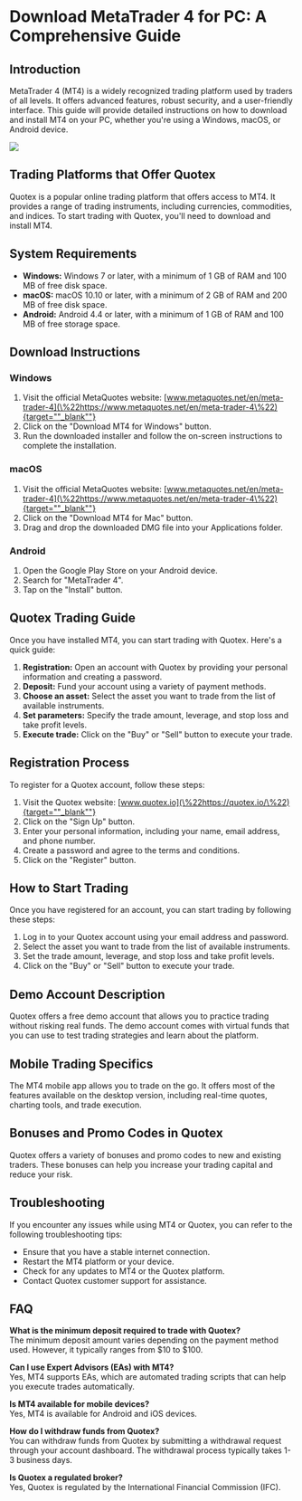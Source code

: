# Download MetaTrader 4 for PC: A Comprehensive Guide

## Introduction

MetaTrader 4 (MT4) is a widely recognized trading platform used by
traders of all levels. It offers advanced features, robust security, and
a user-friendly interface. This guide will provide detailed instructions
on how to download and install MT4 on your PC, whether you\'re using a
Windows, macOS, or Android device.

[![](https://static.quotex.io/files/10_en/300_250.jpg)](https://traff.sbs/brokerqxlid)

## Trading Platforms that Offer Quotex

Quotex is a popular online trading platform that offers access to MT4.
It provides a range of trading instruments, including currencies,
commodities, and indices. To start trading with Quotex, you\'ll need to
download and install MT4.

## System Requirements

-   **Windows:** Windows 7 or later, with a minimum of 1 GB of RAM and
    100 MB of free disk space.
-   **macOS:** macOS 10.10 or later, with a minimum of 2 GB of RAM and
    200 MB of free disk space.
-   **Android:** Android 4.4 or later, with a minimum of 1 GB of RAM and
    100 MB of free storage space.

## Download Instructions

### Windows

1.  Visit the official MetaQuotes website:
    [www.metaquotes.net/en/meta-trader-4](\%22https://www.metaquotes.net/en/meta-trader-4\%22){target=""_blank""}
2.  Click on the "Download MT4 for Windows" button.
3.  Run the downloaded installer and follow the on-screen instructions
    to complete the installation.

### macOS

1.  Visit the official MetaQuotes website:
    [www.metaquotes.net/en/meta-trader-4](\%22https://www.metaquotes.net/en/meta-trader-4\%22){target=""_blank""}
2.  Click on the "Download MT4 for Mac" button.
3.  Drag and drop the downloaded DMG file into your Applications folder.

### Android

1.  Open the Google Play Store on your Android device.
2.  Search for "MetaTrader 4".
3.  Tap on the "Install" button.

## Quotex Trading Guide

Once you have installed MT4, you can start trading with Quotex. Here\'s
a quick guide:

1.  **Registration:** Open an account with Quotex by providing your
    personal information and creating a password.
2.  **Deposit:** Fund your account using a variety of payment methods.
3.  **Choose an asset:** Select the asset you want to trade from the
    list of available instruments.
4.  **Set parameters:** Specify the trade amount, leverage, and stop
    loss and take profit levels.
5.  **Execute trade:** Click on the "Buy" or "Sell" button
    to execute your trade.

## Registration Process

To register for a Quotex account, follow these steps:

1.  Visit the Quotex website:
    [www.quotex.io](\%22https://quotex.io/\%22){target=""_blank""}
2.  Click on the "Sign Up" button.
3.  Enter your personal information, including your name, email address,
    and phone number.
4.  Create a password and agree to the terms and conditions.
5.  Click on the "Register" button.

## How to Start Trading

Once you have registered for an account, you can start trading by
following these steps:

1.  Log in to your Quotex account using your email address and password.
2.  Select the asset you want to trade from the list of available
    instruments.
3.  Set the trade amount, leverage, and stop loss and take profit
    levels.
4.  Click on the "Buy" or "Sell" button to execute your
    trade.

## Demo Account Description

Quotex offers a free demo account that allows you to practice trading
without risking real funds. The demo account comes with virtual funds
that you can use to test trading strategies and learn about the
platform.

## Mobile Trading Specifics

The MT4 mobile app allows you to trade on the go. It offers most of the
features available on the desktop version, including real-time quotes,
charting tools, and trade execution.

## Bonuses and Promo Codes in Quotex

Quotex offers a variety of bonuses and promo codes to new and existing
traders. These bonuses can help you increase your trading capital and
reduce your risk.

## Troubleshooting

If you encounter any issues while using MT4 or Quotex, you can refer to
the following troubleshooting tips:

-   Ensure that you have a stable internet connection.
-   Restart the MT4 platform or your device.
-   Check for any updates to MT4 or the Quotex platform.
-   Contact Quotex customer support for assistance.

## FAQ

**What is the minimum deposit required to trade with Quotex?**\
The minimum deposit amount varies depending on the payment method used.
However, it typically ranges from \$10 to \$100.

**Can I use Expert Advisors (EAs) with MT4?**\
Yes, MT4 supports EAs, which are automated trading scripts that can help
you execute trades automatically.

**Is MT4 available for mobile devices?**\
Yes, MT4 is available for Android and iOS devices.

**How do I withdraw funds from Quotex?**\
You can withdraw funds from Quotex by submitting a withdrawal request
through your account dashboard. The withdrawal process typically takes
1-3 business days.

**Is Quotex a regulated broker?**\
Yes, Quotex is regulated by the International Financial Commission
(IFC).

